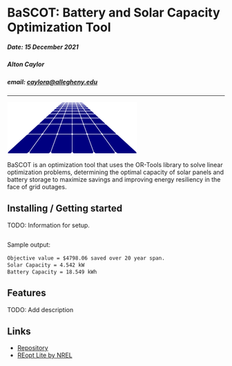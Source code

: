 # BaSCOT: Battery and Solar Capacity Optimization Tool

##### Date: 15 December 2021

##### Alton Caylor

##### email: caylora@allegheny.edu

---

![logo](img/panel.png)

BaSCOT is an optimization tool that uses the OR-Tools library to solve linear optimization problems, determining the optimal capacity of solar panels and battery storage to maximize savings and improving energy resiliency in the face of grid outages.

## Installing / Getting started

TODO: Information for setup.

```cmd

```

Sample output:

```sample
Objective value = $4798.06 saved over 20 year span.
Solar Capacity = 4.542 kW    
Battery Capacity = 18.549 kWh
```


## Features

TODO: Add description

## Links

* [Repository](https://github.com/caylora/BaSCOT)
* [REopt Lite by NREL](https://github.com/NREL/REoptLite)
